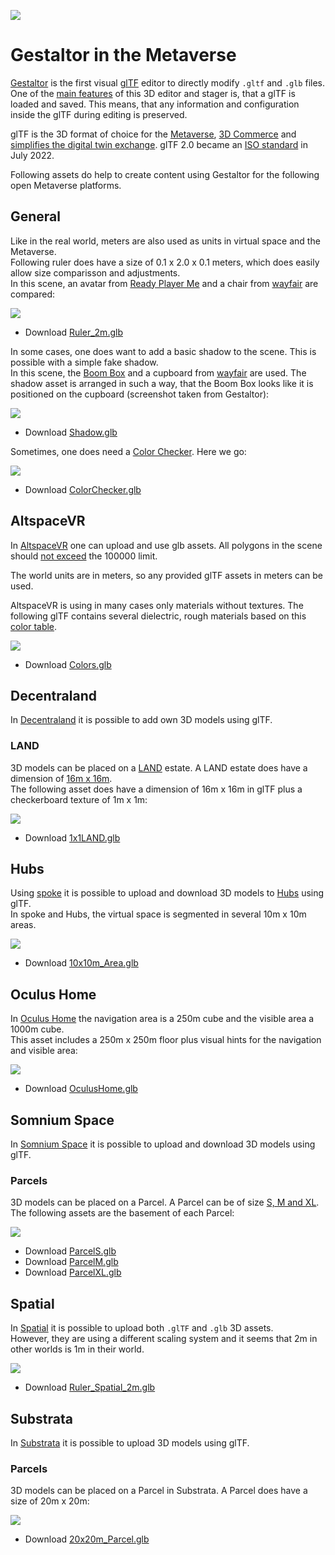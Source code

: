 [![](glTF.png)](https://github.com/KhronosGroup/glTF/tree/master/specification/2.0)

# Gestaltor in the Metaverse
[Gestaltor](https://gestaltor.store/) is the first visual [glTF](https://www.khronos.org/gltf/) editor to directly modify `.gltf` and `.glb` files. One of the [main features](https://ux3d.io/gestaltor) of this 3D editor and stager is, that a glTF is loaded and saved. This means, that any information and configuration inside the glTF during editing is preserved.  
  
glTF is the 3D format of choice for the [Metaverse](https://www.mckinsey.com/business-functions/growth-marketing-and-sales/our-insights/value-creation-in-the-metaverse), [3D Commerce](https://www.khronos.org/3dcommerce/) and [simplifies the digital twin exchange](https://venturebeat.com/ai/10-digital-twin-trends-for-2023/). glTF 2.0 became an [ISO standard](https://www.iso.org/standard/83990.html) in July 2022.
  
Following assets do help to create content using Gestaltor for the following open Metaverse platforms.

## General

Like in the real world, meters are also used as units in virtual space and the Metaverse.  
Following ruler does have a size of 0.1 x 2.0 x 0.1 meters, which does easily allow size comparisson and adjustments.  
In this scene, an avatar from [Ready Player Me](https://readyplayer.me/) and a chair from [wayfair](https://www.aboutwayfair.com/tech-blog/welcome-to-wayfairs-realtime-3d-model-api) are compared:  

![](Ruler_in_Gestaltor.jpg)

* Download [Ruler_2m.glb](General/Ruler_2m.glb)  

In some cases, one does want to add a basic shadow to the scene. This is possible with a simple fake shadow.  
In this scene, the [Boom Box](https://github.com/KhronosGroup/glTF-Sample-Models/tree/master/2.0/BoomBox) and a cupboard from [wayfair](https://www.aboutwayfair.com/tech-blog/welcome-to-wayfairs-realtime-3d-model-api) are used. The shadow asset is arranged in such a way, that the Boom Box looks like it is positioned on the cupboard (screenshot taken from Gestaltor):  

![](Shadow_screenshot.jpg)

* Download [Shadow.glb](General/Shadow.glb)  

Sometimes, one does need a [Color Checker](https://en.wikipedia.org/wiki/ColorChecker). Here we go:  

![](ColorChecker.jpg)

* Download [ColorChecker.glb](General/ColorChecker.glb)  

## AltspaceVR
In [AltspaceVR](https://altvr.com/) one can upload and use glb assets. All polygons in the scene should [not exceed](https://docs.microsoft.com/windows/mixed-reality/altspace-vr/world-building/importing-models) the 100000 limit.  

The world units are in meters, so any provided glTF assets in meters can be used.

AltspaceVR is using in many cases only materials without textures. The following glTF contains several dielectric, rough materials based on this [color table](https://www.rapidtables.com/web/color/RGB_Color.html).

![](AltspaceVR_in_Gestaltor.jpg)

* Download [Colors.glb](AltspaceVR/Colors.glb)  

## Decentraland
In [Decentraland](https://decentraland.org/) it is possible to add own 3D models using glTF.  

### LAND
3D models can be placed on a [LAND](https://docs.decentraland.org/decentraland/faq/#what-is-land) estate. A LAND estate does have a dimension of [16m x 16m](https://docs.decentraland.org/decentraland/faq/#how-large-is-a-tile-of-land).  
The following asset does have a dimension of 16m x 16m in glTF plus a checkerboard texture of 1m x 1m:

![](LAND_in_Gestaltor.jpg)

* Download [1x1LAND.glb](Decentraland/1x1LAND.glb)  

## Hubs
Using [spoke](https://hubs.mozilla.com/spoke) it is possible to upload and download 3D models to [Hubs](https://hubs.mozilla.com/) using glTF.  
In spoke and Hubs, the virtual space is segmented in several 10m x 10m areas.

![](Hubs_in_Gestaltor.jpg)

* Download [10x10m_Area.glb](Hubs/10x10m_Area.glb)  

## Oculus Home
In [Oculus Home](https://creator.oculus.com/blog/introducing-oculus-home-user-created-spaces/) the navigation area is a 250m cube and the visible area a 1000m cube.  
This asset includes a 250m x 250m floor plus visual hints for the navigation and visible area:

![](Oculus_Home_in_Gestaltor.jpg)

* Download [OculusHome.glb](OculusHome/OculusHome.glb)  

## Somnium Space
In [Somnium Space](https://somniumspace.com/) it is possible to upload and download 3D models using glTF.  

### Parcels
3D models can be placed on a Parcel. A Parcel can be of size [S, M and XL](https://somniumspace.medium.com/everything-you-need-to-know-about-buying-land-parcel-in-somnium-space-4f66d18c1a73).  
The following assets are the basement of each Parcel:

![](Parcels_in_Gestaltor.jpg)

* Download [ParcelS.glb](SomniumSpace/ParcelS.glb)  
* Download [ParcelM.glb](SomniumSpace/ParcelM.glb)  
* Download [ParcelXL.glb](SomniumSpace/ParcelXL.glb)  

## Spatial
In [Spatial](https://spatial.io/) it is possible to upload both `.glTF` and `.glb` 3D assets.  
However, they are using a different scaling system and it seems that 2m in other worlds is 1m in their world.

![](Spatial_Ruler_in_Gestaltor.jpg)

* Download [Ruler_Spatial_2m.glb](Spatial/Ruler_Spatial_2m.glb)  

## Substrata
In [Substrata](https://substrata.info/) it is possible to upload 3D models using glTF.  

### Parcels
3D models can be placed on a Parcel in Substrata. A Parcel does have a size of 20m x 20m:

![](Substrata_parcels_in_Gestaltor.jpg)

* Download [20x20m_Parcel.glb](Substrata/20x20m_Parcel.glb)  

